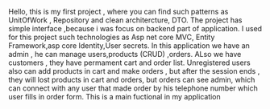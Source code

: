 Hello, this is my first project , where you can find such patterns as UnitOfWork , Repository and clean architercture, DTO.
The project has simple interface ,because i was focus on backend part of application.
I used for this project such technologies as Asp net core MVC, Entity Framework,asp core Identity,User secrets.
In this application we have an admin , he can manage users,products (CRUD) ,orders.
ALso we have customers , they have permament cart and order list.
Unregistered users also can add products in cart and make orders , but after the session ends , they will lost products in cart and orders, but orders can see admin,
which can connect with any user that made order by his telephone number which user fills in order form.
This is a main fuctional in my application
